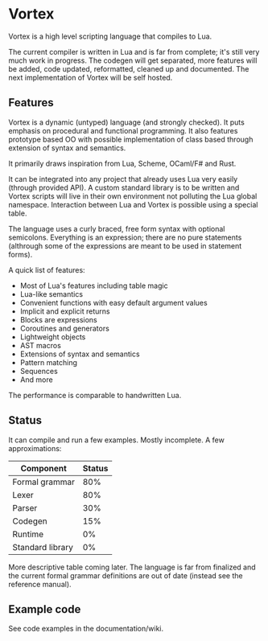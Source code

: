 # Vortex

Vortex is a high level scripting language that compiles to Lua.

The current compiler is written in Lua and is far from complete; it's still
very much work in progress. The codegen will get separated, more features will
be added, code updated, reformatted, cleaned up and documented. The next
implementation of Vortex will be self hosted.

## Features

Vortex is a dynamic (untyped) language (and strongly checked). It puts
emphasis on procedural and functional programming. It also features prototype
based OO with possible implementation of class based through extension of
syntax and semantics.

It primarily draws inspiration from Lua, Scheme, OCaml/F# and Rust.

It can be integrated into any project that already uses Lua very easily
(through provided API). A custom standard library is to be written and
Vortex scripts will live in their own environment not polluting the Lua
global namespace. Interaction between Lua and Vortex is possible using
a special table.

The language uses a curly braced, free form syntax with optional semicolons.
Everything is an expression; there are no pure statements (althrough some
of the expressions are meant to be used in statement forms).

A quick list of features:

- Most of Lua's features including table magic
- Lua-like semantics
- Convenient functions with easy default argument values
- Implicit and explicit returns
- Blocks are expressions
- Coroutines and generators
- Lightweight objects
- AST macros
- Extensions of syntax and semantics
- Pattern matching
- Sequences
- And more

The performance is comparable to handwritten Lua.

## Status

It can compile and run a few examples. Mostly incomplete. A few approximations:

|Component       |Status|
|----------------|------|
|Formal grammar  |80%   |
|Lexer           |80%   |
|Parser          |30%   |
|Codegen         |15%   |
|Runtime         |0%    |
|Standard library|0%    |

More descriptive table coming later. The language is far from finalized and
the current formal grammar definitions are out of date (instead see the
reference manual).

## Example code

See code examples in the documentation/wiki.
